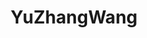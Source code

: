 ---
title: YuZhangWang
github: https://github.com/YuZhangWang
mode: dark
transition: 3s
archetype:
- Badges | Tags | Icons
- Github Actions
---